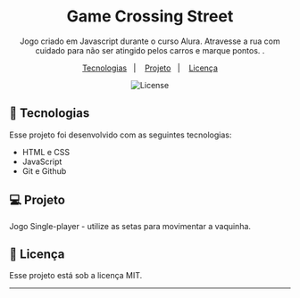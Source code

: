 <h1 align="center"> Game Crossing Street </h1>

<p align="center"> Jogo criado em Javascript durante o curso Alura.
Atravesse a rua com cuidado para não ser atingido pelos carros e marque pontos.
.
</p>

<p align="center">
  <a href="#-tecnologias">Tecnologias</a>&nbsp;&nbsp;&nbsp;|&nbsp;&nbsp;&nbsp;
  <a href="#-projeto">Projeto</a>&nbsp;&nbsp;&nbsp;|&nbsp;&nbsp;&nbsp;
  <a href="#memo-licença">Licença</a>
</p>

<p align="center">
  <img alt="License" src="https://img.shields.io/static/v1?label=license&message=MIT&color=49AA26&labelColor=000000">
</p>

## 🚀 Tecnologias 

Esse projeto foi desenvolvido com as seguintes tecnologias:

- HTML e CSS
- JavaScript
- Git e Github


## 💻 Projeto

Jogo Single-player - utilize as setas para movimentar a vaquinha.

## :memo: Licença

Esse projeto está sob a licença MIT.

---
